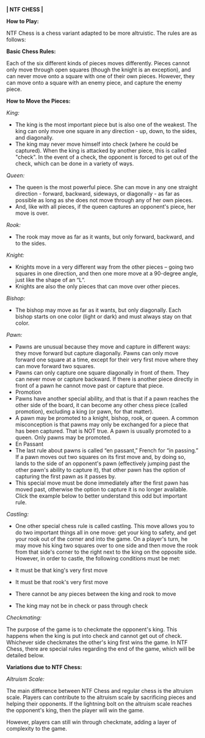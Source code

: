 **| NTF CHESS |**

**How to Play:**

NTF Chess is a chess variant adapted to be more altruistic. The rules are as follows:

**Basic Chess Rules:**

Each of the six different kinds of pieces moves differently. Pieces cannot only move through open squares (though the knight is an exception), and can never move onto a square with one of their own pieces. However, they can move onto a square with an enemy piece, and capture the enemy piece. 

**How to Move the Pieces:**

*King:*
- The king is the most important piece but is also one of the weakest. The king can only move one square in any direction - up, down, to the sides, and diagonally.
- The king may never move himself into check (where he could be captured). When the king is attacked by another piece, this is called "check". In the event of a check, the opponent is forced to get out of the check, which can be done in a variety of ways.

*Queen:*
- The queen is the most powerful piece. She can move in any one straight direction - forward, backward, sideways, or diagonally - as far as possible as long as she does not move through any of her own pieces.
- And, like with all pieces, if the queen captures an opponent's piece, her move is over.

*Rook:*
- The rook may move as far as it wants, but only forward, backward, and to the sides.

*Knight:*
- Knights move in a very different way from the other pieces – going two squares in one direction, and then one more move at a 90-degree angle, just like the shape of an “L”.
- Knights are also the only pieces that can move over other pieces.


*Bishop:*
- The bishop may move as far as it wants, but only diagonally. Each bishop starts on one color (light or dark) and must always stay on that color.

*Pawn:*
- Pawns are unusual because they move and capture in different ways: they move forward but capture diagonally. Pawns can only move forward one square at a time, except for their very first move where they can move forward two squares.
- Pawns can only capture one square diagonally in front of them. They can never move or capture backward. If there is another piece directly in front of a pawn he cannot move past or capture that piece.
- Promotion
 - Pawns have another special ability, and that is that if a pawn reaches the other side of the board, it can become any other chess piece (called promotion), excluding a king (or pawn, for that matter).
 - A pawn may be promoted to a knight, bishop, rook, or queen. A common misconception is that pawns may only be exchanged for a piece that has been captured. That is NOT true. A pawn is usually promoted to a queen. Only pawns may be promoted.
- En Passant
 - The last rule about pawns is called “en passant,” French for “in passing.” If a pawn moves out two squares on its first move and, by doing so, lands to the side of an opponent's pawn (effectively jumping past the other pawn's ability to capture it), that other pawn has the option of capturing the first pawn as it passes by.
 - This special move must be done immediately after the first pawn has moved past, otherwise the option to capture it is no longer available. Click the example below to better understand this odd but important rule.


*Castling:*
- One other special chess rule is called castling. This move allows you to do two important things all in one move: get your king to safety, and get your rook out of the corner and into the game. On a player's turn, he may move his king two squares over to one side and then move the rook from that side's corner to the right next to the king on the opposite side. However, in order to castle, the following conditions must be met:

- It must be that king's very first move
- It must be that rook's very first move
- There cannot be any pieces between the king and rook to move
- The king may not be in check or pass through check


*Checkmating:*

The purpose of the game is to checkmate the opponent's king. This happens when the king is put into check and cannot get out of check. Whichever side checkmates the other's king first wins the game. In NTF Chess, there are special rules regarding the end of the game, which will be detailed below.

**Variations due to NTF Chess:**

*Altruism Scale:*

The main difference between NTF Chess and regular chess is the altruism scale. Players can contribute to the altruism scale by sacrificing pieces and helping their opponents. If the lightning bolt on the altruism scale reaches the opponent's king, then the player will win the game.

However, players can still win through checkmate, adding a layer of complexity to the game.




